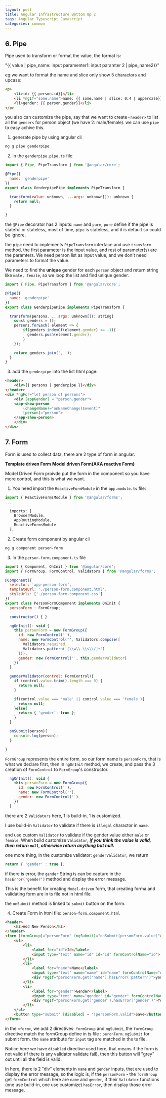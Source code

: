 ```yaml
---
layout: post
title: Angular Infrastructure Bottom Up 2
tags: Angular Typescript Javascript
categories: common
---
```


## 6. Pipe

Pipe used to transform or format the value, the format is:

"{{ value | pipe_name: input paramenter1: input paramter 2 | pipe_name2}}"

eg we want to format the name and slice only show 5 charactors and upcase:

~~~html
<p>
    <li>id: {{ person.id}}</li>
    <li *ngIf="some.name">name: {{ some.name | slice: 0:4 | uppercase}}</li>
    <li>gender: {{ person.gender}}</li>
</p>
~~~

you also can customize the pipe, say that we want to create `<header>` to list all the `genders` for person object (we have 2: male/female). we can use `pipe` to easy achive this.

1. generate pipe by using angular cli

~~~bash
ng g pipe genderpipe
~~~

2. in the `genderpipe.pipe.ts` file:

~~~javascript
import { Pipe, PipeTransform } from '@angular/core';

@Pipe({
  name: 'genderpipe'
})
export class GenderpipePipe implements PipeTransform {

  transform(value: unknown, ...args: unknown[]): unknown {
    return null;
  }

}
~~~

the `@Pipe` decorator has 2 inputs: `name` and `pure`, `pure` define if the pipe is stateful or stateless, most of time, `pipe` is stateless, and it is default so could be ignore.

the `pipe` need to implements `PipeTransform` interface and use `transform` method, the first parameter is the input value, and rest of parameter(s) are the paramters. We need person list as input value, and we don't need parameters to format the value.

We need to find the **unique** gender for each `person` object and return string like `male, female`, so we loop the list and find unique gender.

~~~javascript
import { Pipe, PipeTransform } from '@angular/core';

@Pipe({
  name: 'genderpipe'
})
export class GenderpipePipe implements PipeTransform {

  transform(persons, ...args: unknown[]): string{
    const genders = [];
    persons.forEach( element => {
        if(genders.indexOf(element.gender) <= -1){
          genders.push(element.gender);
        }
    });

    return genders.join(', ');
  }
}
~~~

3. add the `genderpipe` into the list html page:

~~~html
<header>
    <div>{{ persons | genderpipe }}</div>
</header>
<div *ngFor="let person of persons">
    <div [appGender] = "person.gender">
    <app-show-person  
        (changeName)="onNameChange($event)" 
        [person]="person">
    </app-show-person>
    </div>
</div>
~~~

## 7. Form

Form is used to collect data, there are 2 type of form in angular:

**Template driven Form**
**Model driven Form(AKA reactive Form)**

Model Driven Form proivde put the form in the component so you have more control, and this is what we want.

1. You need import the `ReactiveFormModule` in the `app.module.ts` file:

~~~javascript
import { ReactiveFormsModule } from '@angular/forms';
...

  imports: [
    BrowserModule,
    AppRoutingModule,
    ReactiveFormsModule
  ],
~~~

2. Create form component by angular cli

~~~bash
ng g component person-form
~~~

3. In the `person-form.component.ts` file

~~~javascript
import { Component, OnInit } from '@angular/core';
import { FormGroup, FormControl, Validators } from '@angular/forms';

@Component({
  selector: 'app-person-form',
  templateUrl: './person-form.component.html',
  styleUrls: ['./person-form.component.css']
})
export class PersonFormComponent implements OnInit {
  personForm : FormGroup;

  constructor() { }

  ngOnInit(): void {
    this.personForm = new FormGroup({
      id: new FormControl(''),
      name: new FormControl('', Validators.compose([
        Validators.required,
        Validators.pattern('[\\w\\-\\s\\/]+')
      ])),
      gender: new FormControl('', this.genderValidator)
    })
  }

  genderValidator(control: FormControl){
    if (control.value.trim().length === 0) {
      return null;
    }

    if(control.value === 'male' || control.value === 'female'){
      return null;
    }else{
      return { 'gender': true };
    }
  }

  onSubmit(person){
    console.log(person);
  }

}
~~~

`FormGroup` represents the entire form, so our form name is `personForm`, that is what we declare first, then in `ngOnInit` method, we create, and pass the 3 creation of `FormControl` to `FormGroup`'s constructor.

~~~javascript
  ngOnInit(): void {
    this.personForm = new FormGroup({
      id: new FormControl(''),
      name: new FormControl(''),
      gender: new FormControl('')
    })
  }
~~~

there are 2 `Validators` here, 1 is build-in, 1 is customized.

I use build-in `Validator` to validate if there is `illegal` charactor in `name`.

and use custom `Validator` to validate if the gender value either `male` or `female`. When build customize `Validator`, ***if you think the value is valid, then return `null`, otherwise return anything but null.***

one more thing, in the customize validator: `genderValidator`, we return

~~~javascript
return { 'gender' : true };
~~~

if there is error, the `gender` String is can be capture in the `hasError('gender')` method and display the error message.

This is the benefit for creating `Model-driven` form, that creating forma and validating form are in ts file not in html file.

the `onSubmit` method is linked to `submit` button on the form.

4. Create Form in html file: `person-form.component.html`

~~~html
<header>
    <h2>Add New Person</h2>
</header>
<form [formGroup]="personForm" (ngSubmit)="onSubmit(personForm.value)">
    <ul>
        <li>
            <label for="id">Id</label>
            <input type="text" name="id" id="id" formControlName="id">
        </li>
        <li>
            <label for="name">Name</label>
            <input type="text" name="name" id="name" formControlName="name">
            <div *ngIf="personForm.get('name').hasError('pattern')">your name is not valid</div>
        </li>
        <li>
            <label for="gender">Gender</label>
            <input type="text" name="gender" id="gender" formControlName="gender">
            <div *ngIf="personForm.get('gender').hasError('gender')">You only can use male or female</div>
        </li>
    </ul>
    <button type="submit" [disabled] = "!personForm.valid">Save</button>
</form>
~~~

in the `<form>`, we add 2 directives: `formGroup` and `ngSubmit`, the `formGroup` directive match the formGroup define in ts file : `peronForm`. `ngSubmit` for submit form. the `name` attribute for `input` tag are matched in the ts file.

Notice here we have `disabled` directive used here, that means if the form is not valid (if there is any validator validate fail), then this button will "grey" out until all the field is valid.

In here, there is 2 "div" elements in `name` and `gender` inputs, that are used to display the error message, so the logic is, if the `personForm` - the `formGroup`  get `formControl` which here are `name` and `gender`, if their `Validator` functions (one use build-in, one use customize) `hasError`, then display those error message.
